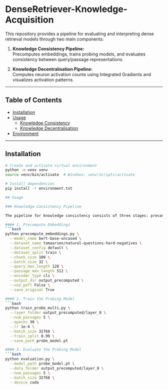 # DenseRetriever-Knowledge-Acquisition

This repository provides a pipeline for evaluating and interpreting dense retrieval models through two main components:

1. **Knowledge Consistency Pipeline:**  
   Precomputes embeddings, trains probing models, and evaluates consistency between query/passage representations.

2. **Knowledge Decentralisation Pipeline:**  
   Computes neuron activation counts using Integrated Gradients and visualizes activation patterns.

---

## Table of Contents
- [Installation](#installation)
- [Usage](#usage)
  - [Knowledge Consistency](#knowledge-consistency-pipeline)
  - [Knowledge Decentralisation](#knowledge-decentralisation-pipeline)
- [Environment](#environment)

---

## Installation

```bash
# Create and activate virtual environment
python -m venv venv
source venv/bin/activate  # Windows: venv\Scripts\activate

# Install dependencies
pip install -r environment.txt

## Usage

### Knowledge Consistency Pipeline

The pipeline for knowledge consistency consists of three stages: precomputing embeddings, training a probing model, and evaluating the probe.

#### 1. Precompute Embeddings
```bash
python precompute_embeddings.py \
  --model_name bert-base-uncased \
  --dataset_name tomaarsen/natural-questions-hard-negatives \
  --dataset_config default \
  --dataset_split train \
  --chunk_size 100 \
  --batch_size 32 \
  --query_max_length 128 \
  --passage_max_length 512 \
  --encoder_type cls \
  --output_dir output_precomputed \
  --use_peft False \
  --save_original True

#### 2. Train the Probing Model
```bash
python train_probe_multi.py \
  --layer_folder output_precomputed/layer_0 \
  --num_passages 5 \
  --epochs 30 \
  --lr 1e-4 \
  --batch_size 32768 \
  --train_split 0.99 \
  --save_path probe_model.pt

#### 3. Evaluate the Probing Model
```bash
python evaluation.py \
  --model_path probe_model.pt \
  --data_folder output_precomputed/layer_0 \
  --num_passages 5 \
  --batch_size 32768 \
  --device cuda

